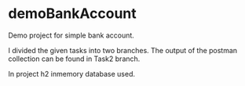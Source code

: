 # demoBankAccount
Demo project for simple bank account.

I divided the given tasks into two branches.
The output of the postman collection can be found in Task2 branch.

In project h2 inmemory database used.
